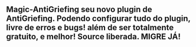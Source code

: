 ## Magic-AntiGriefing seu novo plugin de AntiGriefing. Podendo configurar tudo do plugin, livre de erros e bugs! além de ser totalmente gratuito, e melhor! Source liberada. MIGRE JÁ!
